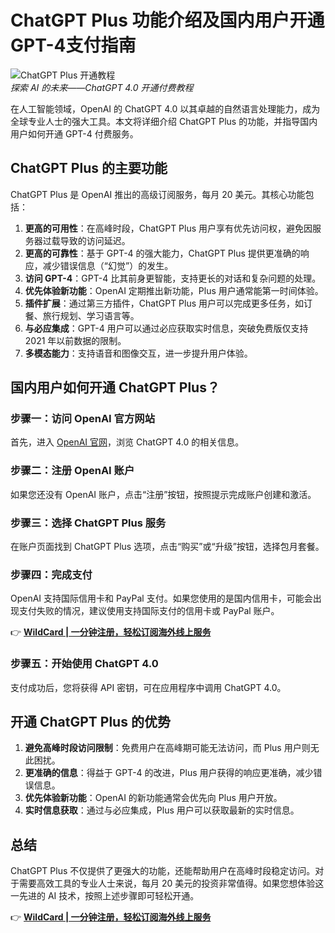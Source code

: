 # ChatGPT Plus 功能介绍及国内用户开通GPT-4支付指南

![ChatGPT Plus 开通教程](https://bbtdd.com/img/07986769406024.webp)  
*探索 AI 的未来——ChatGPT 4.0 开通付费教程*

在人工智能领域，OpenAI 的 ChatGPT 4.0 以其卓越的自然语言处理能力，成为全球专业人士的强大工具。本文将详细介绍 ChatGPT Plus 的功能，并指导国内用户如何开通 GPT-4 付费服务。

## ChatGPT Plus 的主要功能

ChatGPT Plus 是 OpenAI 推出的高级订阅服务，每月 20 美元。其核心功能包括：

1. **更高的可用性**：在高峰时段，ChatGPT Plus 用户享有优先访问权，避免因服务器过载导致的访问延迟。
2. **更高的可靠性**：基于 GPT-4 的强大能力，ChatGPT Plus 提供更准确的响应，减少错误信息（“幻觉”）的发生。
3. **访问 GPT-4**：GPT-4 比其前身更智能，支持更长的对话和复杂问题的处理。
4. **优先体验新功能**：OpenAI 定期推出新功能，Plus 用户通常能第一时间体验。
5. **插件扩展**：通过第三方插件，ChatGPT Plus 用户可以完成更多任务，如订餐、旅行规划、学习语言等。
6. **与必应集成**：GPT-4 用户可以通过必应获取实时信息，突破免费版仅支持 2021 年以前数据的限制。
7. **多模态能力**：支持语音和图像交互，进一步提升用户体验。

## 国内用户如何开通 ChatGPT Plus？

### 步骤一：访问 OpenAI 官方网站
首先，进入 [OpenAI 官网](https://bbtdd.com/WildCard)，浏览 ChatGPT 4.0 的相关信息。

### 步骤二：注册 OpenAI 账户
如果您还没有 OpenAI 账户，点击“注册”按钮，按照提示完成账户创建和激活。

### 步骤三：选择 ChatGPT Plus 服务
在账户页面找到 ChatGPT Plus 选项，点击“购买”或“升级”按钮，选择包月套餐。

### 步骤四：完成支付
OpenAI 支持国际信用卡和 PayPal 支付。如果您使用的是国内信用卡，可能会出现支付失败的情况，建议使用支持国际支付的信用卡或 PayPal 账户。

👉 **[WildCard | 一分钟注册，轻松订阅海外线上服务](https://bbtdd.com/WildCard)**

### 步骤五：开始使用 ChatGPT 4.0
支付成功后，您将获得 API 密钥，可在应用程序中调用 ChatGPT 4.0。

## 开通 ChatGPT Plus 的优势

1. **避免高峰时段访问限制**：免费用户在高峰期可能无法访问，而 Plus 用户则无此困扰。
2. **更准确的信息**：得益于 GPT-4 的改进，Plus 用户获得的响应更准确，减少错误信息。
3. **优先体验新功能**：OpenAI 的新功能通常会优先向 Plus 用户开放。
4. **实时信息获取**：通过与必应集成，Plus 用户可以获取最新的实时信息。

## 总结

ChatGPT Plus 不仅提供了更强大的功能，还能帮助用户在高峰时段稳定访问。对于需要高效工具的专业人士来说，每月 20 美元的投资非常值得。如果您想体验这一先进的 AI 技术，按照上述步骤即可轻松开通。

👉 **[WildCard | 一分钟注册，轻松订阅海外线上服务](https://bbtdd.com/WildCard)**